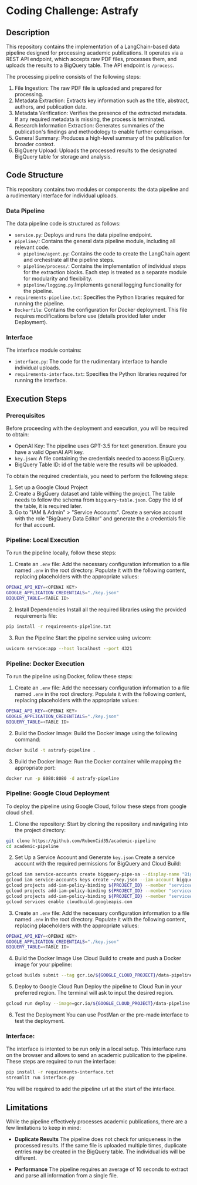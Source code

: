 # Coding Challenge: Astrafy

## Description

This repository contains the implementation of a LangChain-based data pipeline designed for processing academic publications. It operates via a REST API endpoint, which accepts raw PDF files, processes them, and uploads the results to a BigQuery table. The API endpoint is `/process`.

The processing pipeline consists of the following steps:

1. File Ingestion: The raw PDF file is uploaded and prepared for processing.
2. Metadata Extraction: Extracts key information such as the title, abstract, authors, and publication date.
3. Metadata Verification: Verifies the presence of the extracted metadata. If any required metadata is missing, the process is terminated.
4. Research Information Extraction: Generates summaries of the publication's findings and methodology to enable further comparison.
5. General Summary: Produces a high-level summary of the publication for broader context.
6. BigQuery Upload: Uploads the processed results to the designated BigQuery table for storage and analysis.

## Code Structure

This repository contains two modules or components: the data pipeline and a rudimentary interface
for individual uploads. 

### Data Pipeline
The data pipeline code is structured as follows:

* `service.py`: Deploys and runs the data pipeline endpoint.
* `pipeline/`:  Contains the general data pipeline module, including all relevant code.
    * `pipeline/agent.py`: Contains the code to create the LangChain agent and orchestrate all the pipeline steps.
    * `pipeline/process/`: Contains the implementation of individual steps for the extraction blocks. Each step is treated as a separate module for modularity and flexibility.
    * `pipeline/logging.py`:Implements general logging functionality for the pipeline.
* `requirements-pipeline.txt`: Specifies the Python libraries required for running the pipeline.
* `Dockerfile`: Contains the configuration for Docker deployment. This file requires modifications before use (details provided later under Deployment).

### Interface
The interface module contains:

* `interface.py`: The code for the rudimentary interface to handle individual uploads.
* `requirements-interface.txt`: Specifies the Python libraries required for running the interface.

## Execution Steps
### Prerequisites

Before proceeding with the deployment and execution, you will be required to obtain:
* OpenAI Key: The pipeline uses GPT-3.5 for text generation. Ensure you have a valid OpenAI API key.
* `key.json`: A file containing the credentials needed to access BigQuery. 
* BigQuery Table ID: id of the table were the results will be uploaded.

To obtain the required credentials, you need to perform the following steps:
1. Set up a Google Cloud Project
2. Create a BigQuery dataset and table withing the project. The table needs to follow the schema from `bigquery-table.json`. Copy the id of the table, it is required later. 
3. Go to "IAM & Admin" > "Service Accounts". Create a service account with the role "BigQuery Data Editor" and generate the a credentials file for that account.

### Pipeline: Local Execution
To run the pipeline locally, follow these steps:

1. Create an `.env` file:
    Add the necessary configuration information to a file named `.env` in the root directory. Populate it with the following content, replacing placeholders with the appropriate values:

```bash
OPENAI_API_KEY=<OPENAI KEY>
GOOGLE_APPLICATION_CREDENTIALS="./key.json"
BIQUERY_TABLE=<TABLE ID>
```
2. Install Dependencies
    Install all the required libraries using the provided requirements file:
```bash
pip install -r requirements-pipeline.txt
```
3. Run the Pipeline
    Start the pipeline service using uvicorn:
```bash
uvicorn service:app --host localhost --port 4321
```

### Pipeline: Docker Execution
To run the pipeline using Docker, follow these steps:

1. Create an `.env` file:
    Add the necessary configuration information to a file named `.env` in the root directory. Populate it with the following content, replacing placeholders with the appropriate values:

```bash
OPENAI_API_KEY=<OPENAI KEY>
GOOGLE_APPLICATION_CREDENTIALS="./key.json"
BIQUERY_TABLE=<TABLE ID>
```
2. Build the Docker Image:
    Build the Docker image using the following command:
```bash
docker build -t astrafy-pipeline . 
```
3. Build the Docker Image:
    Run the Docker container while mapping the appropriate port:
```bash
docker run -p 8080:8080 -d astrafy-pipeline 
```

### Pipeline: Google Cloud Deployment

To deploy the pipeline using Google Cloud, follow these steps from google cloud shell.
1. Clone the repository:
    Start by cloning the repository and navigating into the project directory:
```bash
git clone https://github.com/RubenCid35/academic-pipeline
cd academic-pipeline
```
2. Set Up a Service Account and Generate `key.json`
    Create a service account with the required permissions for BigQuery and Cloud Build:
```bash
gcloud iam service-accounts create bigquery-pipe-sa --display-name "Bigquery Academic Librarian"
gcloud iam service-accounts keys create ~/key.json --iam-account bigquery-pipe-sa@${PROJECT_ID}.iam.gserviceaccount.com
gcloud projects add-iam-policy-binding ${PROJECT_ID} --member "serviceAccount:bigquery-pipe-sa@${PROJECT_ID}.iam.gserviceaccount.com" --role "roles/bigquery.user"
gcloud projects add-iam-policy-binding ${PROJECT_ID} --member "serviceAccount:bigquery-pipe-sa@${PROJECT_ID}.iam.gserviceaccount.com" --role "roles/bigquery.editor"
gcloud projects add-iam-policy-binding ${PROJECT_ID} --member "serviceAccount:bigquery-pipe-sa@${PROJECT_ID}.iam.gserviceaccount.com" --role "roles/bigquery.dataEditor"
gcloud services enable cloudbuild.googleapis.com
```
3. Create an `.env` file:
    Add the necessary configuration information to a file named `.env` in the root directory. Populate it with the following content, replacing placeholders with the appropriate values:

```bash
OPENAI_API_KEY=<OPENAI KEY>
GOOGLE_APPLICATION_CREDENTIALS="./key.json"
BIQUERY_TABLE=<TABLE ID>
```
4. Build the Docker Image
    Use Cloud Build to create and push a Docker image for your pipeline:
```bash
gcloud builds submit --tag gcr.io/${GOOGLE_CLOUD_PROJECT}/data-pipeline:1.0.0 .
```
5. Deploy to Google Cloud Run
Deploy the pipeline to Cloud Run in your preferred region. The terminal will ask to input the desired region.
```bash
gcloud run deploy --image=gcr.io/${GOOGLE_CLOUD_PROJECT}/data-pipeline:1.0.0 --platform managed --allow-unauthenticated
```
6. Test the Deployment
You can use PostMan or the pre-made interface to test the deployment.

### Interface:
The interface is intented to be run only in a local setup. This interface runs on the browser and allows to send an academic publication to the pipeline.
These steps are required to run the interface:
```bash
pip install -r requirements-interface.txt
streamlit run interface.py
```
You will be required to add the pipeline url at the start of the interface.


## Limitations

While the pipeline effectively processes academic publications, there are a few limitations to keep in mind:

* **Duplicate Results**
    The pipeline does not check for uniqueness in the processed results. If the same file is uploaded multiple times, duplicate entries may be created in the BigQuery table. The individual ids will be different.

* **Performance**
    The pipeline requires an average of 10 seconds to extract and parse all information from a single file.
